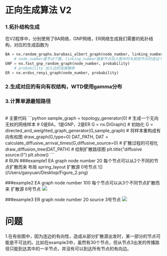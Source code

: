 # 正向生成算法 V2


### 1.拓扑结构生成
在V2程序中，分别使用了BA网络，GNP网络，ER网络生成我们需要的拓扑结构，对应的生成函数为


```python
BA = nx.random_graphs.barabasi_albert_graph(node_number, linking_number)
	# node_number是节点个数，linking_number是新节点加入图中时与其他节点的连边个数
GNP = nx.fast_gnp_random_graph(node_number, probability)
	# probability 加入边的连接概率
ER = nx.erdos_renyi_graph(node_number, probability)
```

### 2.生成对应的有向有权结构，WTD使用gamma分布
### 3.计算单源最短路径

<br>
# 主要代码
```python
sample_graph = topology_generator(0)  
	# 生成一个无向无权的网络样本
	# 0是BA，1是GNP，2是ER
G = nx.DiGraph()
	# 初始化
G = directed_and_weighted_graph_generator(G,sample_graph)  
	# 将样本重构成有向有权图
draw_graph(G,type=0)
DAT_PATH, DAT = calculate_diffusive_arrival_times(G,diffusive_source=0)
	# 扩散过程的可视化
draw_diffusion_tree(DAT_PATH)  # 绘制扩散路径图
plt.title("diffusive source:0")
plt.show()
```
<br>
# RUN
###example1
	EA graph
	node number 20
	每个节点可以从2个不同的节点扩散而来
	布局 spring_layout
	扩散源 0号节点
![](/Users/gaoyuan/Desktop/Figure_2.png)

###example2
	EA graph
	node number 100
	每个节点可以从3个不同节点扩散而来
	扩散源 6号节点
![](/Users/gaoyuan/Desktop/Figure_3.png)

###example3
	ER graph
	node number 20
	source 3号节点
![](/Users/gaoyuan/Desktop/Figure_4.png)


# 问题
1.在有些图中，因为连边的有向性，造成从部分扩散源出发时，某一部分的节点可能是不可达的。比如在example3中，虽然有30个节点，但从节点3出发的传播路径只能到达其中的一半节点，并没有可以到达所有节点的有向边。


